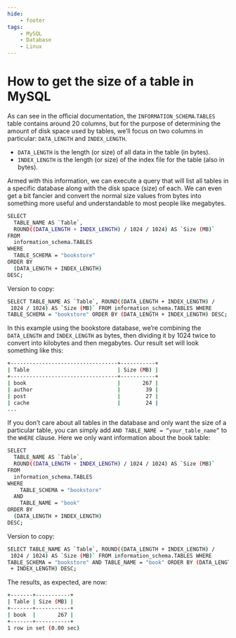 ```yaml
---
hide:
    - footer
tags:
    - MySQL
    - Database
    - Linux
---
```

# How to get the size of a table in MySQL

As can see in the official documentation, the `INFORMATION_SCHEMA`.`TABLES` table contains around 20 columns, but for the purpose of determining the amount of disk space used by tables, we’ll focus on two columns in particular: `DATA_LENGTH` and `INDEX_LENGTH`.

* `DATA_LENGTH` is the length (or size) of all data in the table (in bytes).
* `INDEX_LENGTH` is the length (or size) of the index file for the table (also in bytes).

Armed with this information, we can execute a query that will list all tables in a specific database along with the disk space (size) of each. We can even get a bit fancier and convert the normal size values from bytes into something more useful and understandable to most people like megabytes.

``` bash
SELECT
  TABLE_NAME AS `Table`,
  ROUND((DATA_LENGTH + INDEX_LENGTH) / 1024 / 1024) AS `Size (MB)`
FROM
  information_schema.TABLES
WHERE
  TABLE_SCHEMA = "bookstore"
ORDER BY
  (DATA_LENGTH + INDEX_LENGTH)
DESC;
```

Version to copy:

``` bash
SELECT TABLE_NAME AS `Table`, ROUND((DATA_LENGTH + INDEX_LENGTH) /
 1024 / 1024) AS `Size (MB)` FROM information_schema.TABLES WHERE 
TABLE_SCHEMA = "bookstore" ORDER BY (DATA_LENGTH + INDEX_LENGTH) DESC;
```

In this example using the bookstore database, we’re combining the `DATA_LENGTH` and `INDEX_LENGTH` as bytes, then dividing it by 1024 twice to convert into kilobytes and then megabytes. Our result set will look something like this:

``` bash
+----------------------------------+-----------+
| Table                            | Size (MB) |
+----------------------------------+-----------+
| book                             |       267 |
| author                           |        39 |
| post                             |        27 |
| cache                            |        24 |
...
```

If you don’t care about all tables in the database and only want the size of a particular table, you can simply add `AND TABLE_NAME = “your_table_name”` to the `WHERE` clause. Here we only want information about the book table:

``` bash
SELECT
  TABLE_NAME AS `Table`,
  ROUND((DATA_LENGTH + INDEX_LENGTH) / 1024 / 1024) AS `Size (MB)`
FROM
  information_schema.TABLES
WHERE
    TABLE_SCHEMA = "bookstore"
  AND
    TABLE_NAME = "book"
ORDER BY
  (DATA_LENGTH + INDEX_LENGTH)
DESC;
```

Version to copy:

``` bash
SELECT TABLE_NAME AS `Table`, ROUND((DATA_LENGTH + INDEX_LENGTH) /
 1024 / 1024) AS `Size (MB)` FROM information_schema.TABLES WHERE 
TABLE_SCHEMA = "bookstore" AND TABLE_NAME = "book" ORDER BY (DATA_LENGTH
 + INDEX_LENGTH) DESC;
```

The results, as expected, are now:

``` bash
+-------+-----------+
| Table | Size (MB) |
+-------+-----------+
| book  |       267 |
+-------+-----------+
1 row in set (0.00 sec)
```
